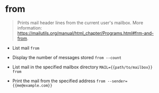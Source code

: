 # from
> Prints mail header lines from the current user's mailbox.
> More information: <https://mailutils.org/manual/html_chapter/Programs.html#frm-and-from>.

- List mail
`from`

- Display the number of messages stored
`from --count`

- List mail in the specified mailbox directory
`MAIL={{path/to/mailbox}} from`

- Print the mail from the specified address
`from --sender={{me@example.com}}`
